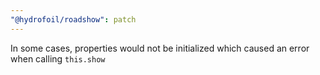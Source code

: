 ```yaml
---
"@hydrofoil/roadshow": patch
---
```


In some cases, properties would not be initialized which caused an error when calling `this.show`
